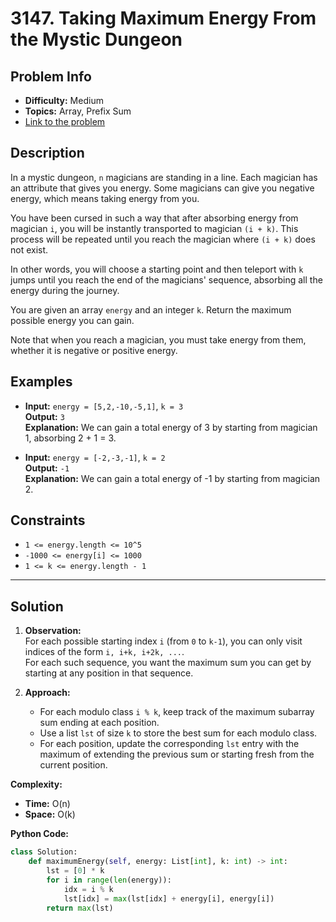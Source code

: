 # 3147. Taking Maximum Energy From the Mystic Dungeon

## Problem Info

- **Difficulty:** Medium
- **Topics:** Array, Prefix Sum
- [Link to the problem](https://leetcode.com/problems/taking-maximum-energy-from-the-mystic-dungeon/)

## Description

In a mystic dungeon, `n` magicians are standing in a line. Each magician has an attribute that gives you energy. Some magicians can give you negative energy, which means taking energy from you.

You have been cursed in such a way that after absorbing energy from magician `i`, you will be instantly transported to magician `(i + k)`. This process will be repeated until you reach the magician where `(i + k)` does not exist.

In other words, you will choose a starting point and then teleport with `k` jumps until you reach the end of the magicians' sequence, absorbing all the energy during the journey.

You are given an array `energy` and an integer `k`. Return the maximum possible energy you can gain.

Note that when you reach a magician, you must take energy from them, whether it is negative or positive energy.

## Examples

- **Input:** `energy = [5,2,-10,-5,1]`, `k = 3`  
  **Output:** `3`  
  **Explanation:** We can gain a total energy of 3 by starting from magician 1, absorbing 2 + 1 = 3.

- **Input:** `energy = [-2,-3,-1]`, `k = 2`  
  **Output:** `-1`  
  **Explanation:** We can gain a total energy of -1 by starting from magician 2.

## Constraints

- `1 <= energy.length <= 10^5`
- `-1000 <= energy[i] <= 1000`
- `1 <= k <= energy.length - 1`

---

## Solution

1. **Observation:**  
   For each possible starting index `i` (from `0` to `k-1`), you can only visit indices of the form `i, i+k, i+2k, ...`.  
   For each such sequence, you want the maximum sum you can get by starting at any position in that sequence.

2. **Approach:**
   - For each modulo class `i % k`, keep track of the maximum subarray sum ending at each position.
   - Use a list `lst` of size `k` to store the best sum for each modulo class.
   - For each position, update the corresponding `lst` entry with the maximum of extending the previous sum or starting fresh from the current position.

**Complexity:**

- **Time:** O(n)
- **Space:** O(k)

**Python Code:**

```python
class Solution:
    def maximumEnergy(self, energy: List[int], k: int) -> int:
        lst = [0] * k
        for i in range(len(energy)):
            idx = i % k
            lst[idx] = max(lst[idx] + energy[i], energy[i])
        return max(lst)
```
